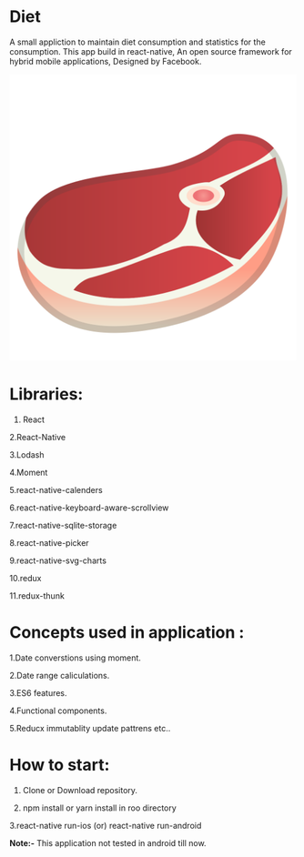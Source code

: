# Diet

 A small appliction to maintain diet consumption and statistics for the consumption. This app build in react-native,
An open source framework for hybrid mobile applications, Designed by Facebook.

![Alt text](./Assets/meat_icon.png?raw=true)

# Libraries:
1. React

2.React-Native 

3.Lodash 

4.Moment 

5.react-native-calenders 

6.react-native-keyboard-aware-scrollview 

7.react-native-sqlite-storage 

8.react-native-picker 

9.react-native-svg-charts 

10.redux 

11.redux-thunk 


# Concepts used in application :

1.Date converstions using moment. 

2.Date range caliculations. 

3.ES6 features. 

4.Functional components. 

5.Reducx immutablity update pattrens etc.. 

# How to start:

1. Clone or Download repository.

2. npm install or yarn install in roo directory

3.react-native run-ios (or) react-native run-android

**Note:-** This application not tested in android till now.
